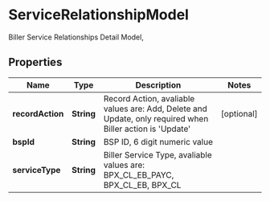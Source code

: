 

# ServiceRelationshipModel

Biller Service Relationships Detail Model,
## Properties

Name | Type | Description | Notes
------------ | ------------- | ------------- | -------------
**recordAction** | **String** | Record Action, avaliable values are: Add, Delete and Update, only required when Biller action is &#39;Update&#39; |  [optional]
**bspId** | **String** | BSP ID, 6 digit numeric value | 
**serviceType** | **String** | Biller Service Type, avaliable values are: BPX_CL_EB_PAYC, BPX_CL_EB, BPX_CL | 



